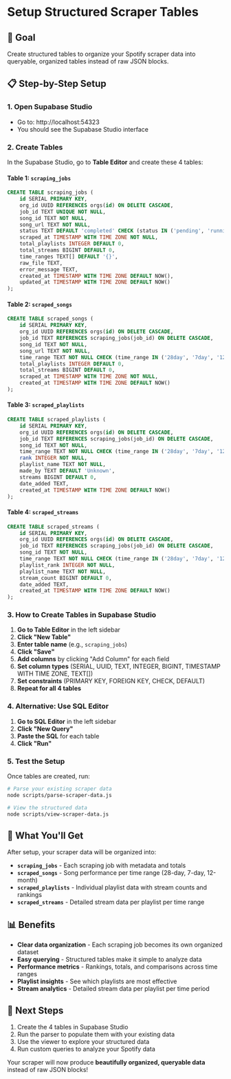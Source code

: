 # Setup Structured Scraper Tables

## 🎯 Goal
Create structured tables to organize your Spotify scraper data into queryable, organized tables instead of raw JSON blocks.

## 📋 Step-by-Step Setup

### 1. Open Supabase Studio
- Go to: http://localhost:54323
- You should see the Supabase Studio interface

### 2. Create Tables
In the Supabase Studio, go to **Table Editor** and create these 4 tables:

#### Table 1: `scraping_jobs`
```sql
CREATE TABLE scraping_jobs (
    id SERIAL PRIMARY KEY,
    org_id UUID REFERENCES orgs(id) ON DELETE CASCADE,
    job_id TEXT UNIQUE NOT NULL,
    song_id TEXT NOT NULL,
    song_url TEXT NOT NULL,
    status TEXT DEFAULT 'completed' CHECK (status IN ('pending', 'running', 'completed', 'failed')),
    scraped_at TIMESTAMP WITH TIME ZONE NOT NULL,
    total_playlists INTEGER DEFAULT 0,
    total_streams BIGINT DEFAULT 0,
    time_ranges TEXT[] DEFAULT '{}',
    raw_file TEXT,
    error_message TEXT,
    created_at TIMESTAMP WITH TIME ZONE DEFAULT NOW(),
    updated_at TIMESTAMP WITH TIME ZONE DEFAULT NOW()
);
```

#### Table 2: `scraped_songs`
```sql
CREATE TABLE scraped_songs (
    id SERIAL PRIMARY KEY,
    org_id UUID REFERENCES orgs(id) ON DELETE CASCADE,
    job_id TEXT REFERENCES scraping_jobs(job_id) ON DELETE CASCADE,
    song_id TEXT NOT NULL,
    song_url TEXT NOT NULL,
    time_range TEXT NOT NULL CHECK (time_range IN ('28day', '7day', '12months')),
    total_playlists INTEGER DEFAULT 0,
    total_streams BIGINT DEFAULT 0,
    scraped_at TIMESTAMP WITH TIME ZONE NOT NULL,
    created_at TIMESTAMP WITH TIME ZONE DEFAULT NOW()
);
```

#### Table 3: `scraped_playlists`
```sql
CREATE TABLE scraped_playlists (
    id SERIAL PRIMARY KEY,
    org_id UUID REFERENCES orgs(id) ON DELETE CASCADE,
    job_id TEXT REFERENCES scraping_jobs(job_id) ON DELETE CASCADE,
    song_id TEXT NOT NULL,
    time_range TEXT NOT NULL CHECK (time_range IN ('28day', '7day', '12months')),
    rank INTEGER NOT NULL,
    playlist_name TEXT NOT NULL,
    made_by TEXT DEFAULT 'Unknown',
    streams BIGINT DEFAULT 0,
    date_added TEXT,
    created_at TIMESTAMP WITH TIME ZONE DEFAULT NOW()
);
```

#### Table 4: `scraped_streams`
```sql
CREATE TABLE scraped_streams (
    id SERIAL PRIMARY KEY,
    org_id UUID REFERENCES orgs(id) ON DELETE CASCADE,
    job_id TEXT REFERENCES scraping_jobs(job_id) ON DELETE CASCADE,
    song_id TEXT NOT NULL,
    time_range TEXT NOT NULL CHECK (time_range IN ('28day', '7day', '12months')),
    playlist_rank INTEGER NOT NULL,
    playlist_name TEXT NOT NULL,
    stream_count BIGINT DEFAULT 0,
    date_added TEXT,
    created_at TIMESTAMP WITH TIME ZONE DEFAULT NOW()
);
```

### 3. How to Create Tables in Supabase Studio

1. **Go to Table Editor** in the left sidebar
2. **Click "New Table"**
3. **Enter table name** (e.g., `scraping_jobs`)
4. **Click "Save"**
5. **Add columns** by clicking "Add Column" for each field
6. **Set column types** (SERIAL, UUID, TEXT, INTEGER, BIGINT, TIMESTAMP WITH TIME ZONE, TEXT[])
7. **Set constraints** (PRIMARY KEY, FOREIGN KEY, CHECK, DEFAULT)
8. **Repeat for all 4 tables**

### 4. Alternative: Use SQL Editor

1. **Go to SQL Editor** in the left sidebar
2. **Click "New Query"**
3. **Paste the SQL** for each table
4. **Click "Run"**

### 5. Test the Setup

Once tables are created, run:

```bash
# Parse your existing scraper data
node scripts/parse-scraper-data.js

# View the structured data
node scripts/view-scraper-data.js
```

## 🎉 What You'll Get

After setup, your scraper data will be organized into:

- **`scraping_jobs`** - Each scraping job with metadata and totals
- **`scraped_songs`** - Song performance per time range (28-day, 7-day, 12-month)
- **`scraped_playlists`** - Individual playlist data with stream counts and rankings
- **`scraped_streams`** - Detailed stream data per playlist per time range

## 📊 Benefits

- **Clear data organization** - Each scraping job becomes its own organized dataset
- **Easy querying** - Structured tables make it simple to analyze data
- **Performance metrics** - Rankings, totals, and comparisons across time ranges
- **Playlist insights** - See which playlists are most effective
- **Stream analytics** - Detailed stream data per playlist per time period

## 🚀 Next Steps

1. Create the 4 tables in Supabase Studio
2. Run the parser to populate them with your existing data
3. Use the viewer to explore your structured data
4. Run custom queries to analyze your Spotify data

Your scraper will now produce **beautifully organized, queryable data** instead of raw JSON blocks!
